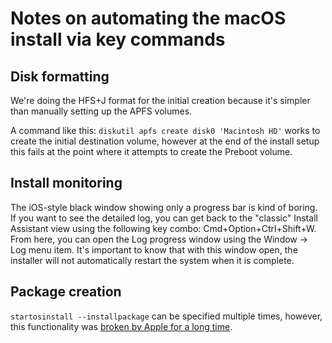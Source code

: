 # Notes on automating the macOS install via key commands

## Disk formatting

We're doing the HFS+J format for the initial creation because it's simpler than manually setting up the APFS volumes.

A command like this: `diskutil apfs create disk0 'Macintosh HD'` works to create the initial destination volume, however at the end of the install setup this fails at the point where it attempts to create the Preboot volume.

## Install monitoring

The iOS-style black window showing only a progress bar is kind of boring. If you want to see the detailed log, you can get back to the "classic" Install Assistant view using the following key combo: Cmd+Option+Ctrl+Shift+W. From here, you can open the Log progress window using the Window -> Log menu item. It's important to know that with this window open, the installer will not automatically restart the system when it is complete.

## Package creation

`startosinstall --installpackage` can be specified multiple times, however, this functionality was [broken by Apple for a long time](https://managingosx.wordpress.com/2017/11/17/customized-high-sierra-install-issues-and-workarounds/).
